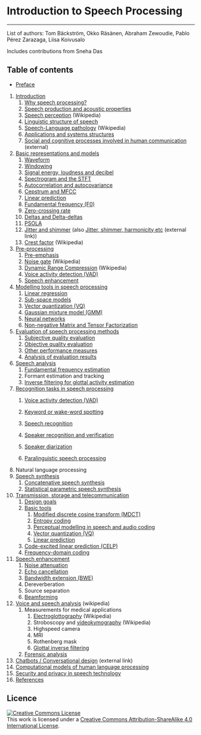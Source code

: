 # Introduction to Speech Processing

<div class="contentLayout2">

<div class="columnLayout two-equal" layout="two-equal">

<div class="cell normal" data-type="normal">

<div class="innerCell">

------------------------------------------------------------------------

List of authors: Tom Bäckström, Okko Räsänen, Abraham Zewoudie, Pablo
Pérez Zarazaga, Liisa Koivusalo

Includes contributions from Sneha Das

</div>

</div>

<div class="cell normal" data-type="normal">

<div class="innerCell">

  

</div>

</div>

</div>

<div class="columnLayout two-equal" layout="two-equal">

<div class="cell normal" data-type="normal">

<div class="innerCell">

## Table of contents

-   [Preface](Preface)

1.  [Introduction](Introduction)
    1.  [Why speech processing?](Why_speech_processing_)
    2.  [Speech production and acoustic
        properties](Speech_production_and_acoustic_properties)
    3.  [Speech
        perception](https://en.wikipedia.org/wiki/Speech_perception)
        (Wikipedia)
    4.  [Linguistic structure of
        speech](https://wiki.aalto.fi/display/ITSP/Linguistic+structure+of+speech)
    5.  [Speech-Language
        pathology](https://en.wikipedia.org/wiki/Speech-language_pathology)
        (Wikipedia)
    6.  [Applications and systems
        structures](Applications_and_systems_structures)
    7.  [Social and cognitive processes involved in human
        communication](http://pressbooks-dev.oer.hawaii.edu/messageprocessing/)
        (external)
2.  [Basic representations and
    models](Basic_representations_and_models)  
    1.  [Waveform](Waveform)
    2.  [Windowing](Windowing)
    3.  [Signal energy, loudness and
        decibel](Signal_energy_loudness_and_decibel)
    4.  [Spectrogram and the STFT](Spectrogram_and_the_STFT)
    5.  [Autocorrelation and
        autocovariance](Autocorrelation_and_autocovariance)
    6.  [Cepstrum and MFCC](Cepstrum_and_MFCC)
    7.  [Linear prediction](Linear_prediction)
    8.  [Fundamental frequency (F0)](Fundamental_frequency_F0_)
    9.  [Zero-crossing rate](Zero-crossing_rate)
    10. [Deltas and Delta-deltas](Deltas_and_Delta-deltas)
    11. [PSOLA](Pitch-Synchoronous_Overlap-Add_PSOLA_)
    12. [Jitter and shimmer](Jitter_and_shimmer)
        (also <a href="https://www.sltinfo.com/acoustic-measures-norms/"
        style="letter-spacing: 0.0px;">Jitter, shimmer, harmonicity etc</a>
        (external link))
    13. [Crest factor](https://en.wikipedia.org/wiki/Crest_factor)
        (Wikipedia)
3.  [Pre-processing](Pre-processing)
    1.  [Pre-emphasis](Pre-emphasis)
    2.  [Noise gate](https://en.wikipedia.org/wiki/Noise_gate)
        (Wikipedia)
    3.  [Dynamic Range
        Compression](https://en.wikipedia.org/wiki/Dynamic_range_compression)
        (Wikipedia)
    4.  [Voice activity detection (VAD)](Voice_activity_detection_VAD_)
    5.  [Speech enhancement](Speech_enhancement)
4.  [Modelling tools in speech
    processing](Modelling_tools_in_speech_processing)
    1.  [Linear regression](Linear_regression)
    2.  [Sub-space models](Sub-space_models)
    3.  [Vector quantization (VQ)](Vector_quantization_VQ_)
    4.  [Gaussian mixture model (GMM)](Gaussian_mixture_model_GMM_)
    5.  [Neural networks](Neural_networks)
    6.  [Non-negative Matrix and Tensor
        Factorization](Non-negative_Matrix_and_Tensor_Factorization)
5.  [Evaluation of speech processing
    methods](Evaluation_of_speech_processing_methods)
    1.  [Subjective quality evaluation](Subjective_quality_evaluation)
    2.  [Objective quality evaluation](Objective_quality_evaluation)
    3.  [Other performance measures](Other_performance_measures)
    4.  [Analysis of evaluation results](Analysis_of_evaluation_results)
6.  [Speech analysis](Speech_analysis)
    1.  [Fundamental frequency
        estimation](Fundamental_frequency_estimation)
    2.  Formant estimation and tracking
    3.  [Inverse filtering for glottal activity
        estimation](Inverse_filtering_for_glottal_activity_estimation)
7.  [Recognition tasks in speech
    processing](Recognition_tasks_in_speech_processing)  
    1.  [Voice activity detection (VAD)](Voice_activity_detection_VAD_)

    2.  [Keyword or wake-word spotting](Wake-word_and_keyword_spotting)

    3.  [Speech recognition](Speech_Recognition)

    4.  [Speaker recognition and
        verification](Speaker_Recognition_and_Verification)

    5.  [Speaker diarization](Speaker_Diarization)

    6.  [Paralinguistic speech
        processing](Paralinguistic_speech_processing)
8.  Natural language processing
9.  [Speech synthesis](Speech_Synthesis)
    1.  [Concatenative speech synthesis](Concatenative_speech_synthesis)
    2.  [Statistical parametric speech
        synthesis](Statistical_parametric_speech_synthesis)
10. [Transmission, storage and
    telecommunication](Transmission_storage_and_telecommunication)  
    1.  [Design goals](Design_goals)
    2.  [Basic tools](Basic_tools)
        1.  [Modified discrete cosine transform
            (MDCT)](Modified_discrete_cosine_transform_MDCT_)
        2.  [Entropy coding](Entropy_coding)
        3.  [Perceptual modelling in speech and audio
            coding](Perceptual_modelling_in_speech_and_audio_coding)
        4.  [Vector quantization (VQ)](Vector_quantization_VQ_)
        5.  [Linear prediction](Linear_prediction)
    3.  [Code-excited linear prediction
        (CELP)](Code-excited_linear_prediction_CELP_)
    4.  [Frequency-domain coding](Frequency-domain_coding)
11. [Speech enhancement](Speech_enhancement)
    1.  [Noise attenuation](Noise_attenuation)
    2.  [Echo cancellation](Echo_cancellation)
    3.  [Bandwidth extension (BWE)](Bandwidth_extension_BWE_)
    4.  Dereverberation
    5.  Source separation
    6.  [Beamforming](Multi-channel_speech_enhancement_and_beamforming)
12. [Voice and speech
    analysis](https://en.wikipedia.org/wiki/Voice_analysis) (wikipedia)
    1.  Measurements for medical applications
        1.  [Electroglottography](https://en.wikipedia.org/wiki/Electroglottograph)
            (Wikipedia)
        2.  Stroboscopy and
            [videokymography](https://en.wikipedia.org/wiki/Videokymography)
            (Wikipedia)
        3.  Highspeed camera
        4.  MRI
        5.  Rothenberg mask
        6.  [Glottal inverse filtering](Glottal_inverse_filtering)
    2.  [Forensic analysis](Forensic_analysis)
13. [Chatbots / Conversational
    design](https://landbot.io/blog/guide-to-conversational-design/)
    (external link)
14. [Computational models of human language
    processing](Computational_models_of_human_language_processing)
15. [Security and privacy in speech
    technology](Security_and_privacy_in_speech_technology)
16. [References](References)

  

</div>

</div>

<div class="cell normal" data-type="normal">

<div class="innerCell">

  

</div>

</div>

</div>

<div class="columnLayout two-equal" layout="two-equal">

<div class="cell normal" data-type="normal">

</div>

<div class="cell normal" data-type="normal">

</div>

</div>

<div class="columnLayout two-equal" layout="two-equal">

<div class="cell normal" data-type="normal">

<div class="innerCell">

## Licence

[<img src="https://i.creativecommons.org/l/by-sa/4.0/88x31.png"
style="border-width: 0;" alt="Creative Commons License" />](http://creativecommons.org/licenses/by-sa/4.0/)  
This work is licensed under a [Creative Commons Attribution-ShareAlike
4.0 International
License](http://creativecommons.org/licenses/by-sa/4.0/).

</div>

</div>

<div class="cell normal" data-type="normal">

<div class="innerCell">

  

</div>

</div>

</div>

<div class="columnLayout single" layout="single">

<div class="cell normal" data-type="normal">

<div class="innerCell">

  

</div>

</div>

</div>

</div>
